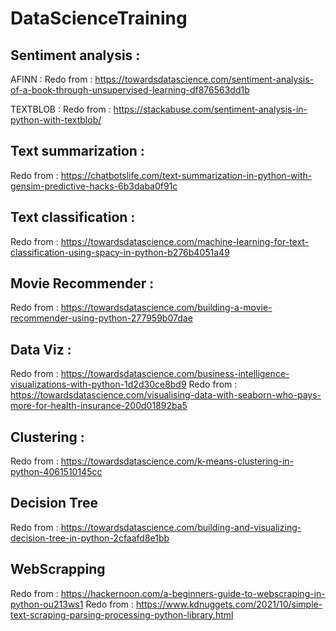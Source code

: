 # DataScienceTraining

## Sentiment analysis :
AFINN : Redo from : https://towardsdatascience.com/sentiment-analysis-of-a-book-through-unsupervised-learning-df876563dd1b

TEXTBLOB : Redo from : https://stackabuse.com/sentiment-analysis-in-python-with-textblob/

## Text summarization :
Redo from : https://chatbotslife.com/text-summarization-in-python-with-gensim-predictive-hacks-6b3daba0f91c

## Text classification :
Redo from : https://towardsdatascience.com/machine-learning-for-text-classification-using-spacy-in-python-b276b4051a49

## Movie Recommender :
Redo from : https://towardsdatascience.com/building-a-movie-recommender-using-python-277959b07dae

## Data Viz :
Redo from : https://towardsdatascience.com/business-intelligence-visualizations-with-python-1d2d30ce8bd9
Redo from : https://towardsdatascience.com/visualising-data-with-seaborn-who-pays-more-for-health-insurance-200d01892ba5

## Clustering :
Redo from : https://towardsdatascience.com/k-means-clustering-in-python-4061510145cc

## Decision Tree
Redo from : https://towardsdatascience.com/building-and-visualizing-decision-tree-in-python-2cfaafd8e1bb

## WebScrapping
Redo from : https://hackernoon.com/a-beginners-guide-to-webscraping-in-python-ou213ws1
Redo from : https://www.kdnuggets.com/2021/10/simple-text-scraping-parsing-processing-python-library.html